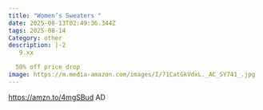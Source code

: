 ```yaml
---
title: "Women’s Sweaters "
date: 2025-08-13T02:49:36.344Z
tags: 2025-08-14
Category: other
description: |-2
   9.xx

  50% off price drop
image: https://m.media-amazon.com/images/I/71CatGkVdxL._AC_SY741_.jpg
---
```

https://amzn.to/4mgSBud  AD
